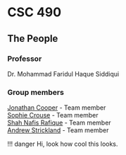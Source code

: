 # CSC 490

## The People

### Professor

Dr. Mohammad Faridul Haque Siddiqui  

### Group members

[Jonathan Cooper](https://github.com/DrowsySaturn) - Team member  
[Sophie Crouse](https://github.com/saillingaway) - Team member  
[Shah Nafis Rafique](https://github.com/ShahNafisRafique) - Team member  
[Andrew Strickland](https://github.com/andyslucky) - Team member

!!! danger
    Hi, look how cool this looks.
